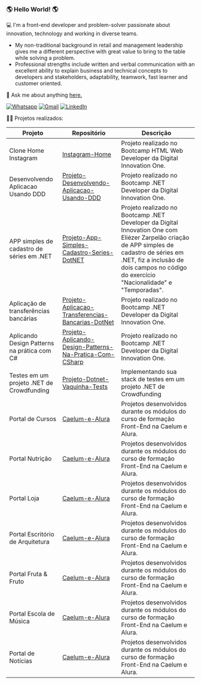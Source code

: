 ### 🌎 Hello World!  🌎

💻 I'm a front-end developer and problem-solver passionate about innovation, technology and working in diverse teams. 
- My non-traditional background in retail and management leadership gives me a different perspective with great value to bring to the table while solving a problem. 
- Professional strengths include written and verbal communication with an excellent ability to explain business and technical concepts to developers and stakeholders, adaptability, teamwork, fast learner and customer oriented.


💬  Ask me about anything  [here.](https://github.com/bjuniorr/bjuniorr/issues)  

[![Whatsapp](https://camo.githubusercontent.com/e79408abb794e1c7cf2e0d8dae6dd7d336fb203dfa6bbb1fc603117253bcfdeb/68747470733a2f2f696d672e736869656c64732e696f2f62616467652f2d57686174736170702d3443413134333f7374796c653d666c6174266c6162656c436f6c6f723d344341313433266c6f676f3d7768617473617070266c6f676f436f6c6f723d7768697465 "Text me")](https://api.whatsapp.com/send?phone=5511964303707)			[   ![Gmail](https://camo.githubusercontent.com/4a21774b9d6abd72ff3f8f2abf20cb44d95ea2c8c19b273b9df62a33266d087e/68747470733a2f2f696d672e736869656c64732e696f2f62616467652f2d476d61696c2d6331343433383f7374796c653d666c6174266c6f676f3d476d61696c266c6f676f436f6c6f723d7768697465 "Send me an email")](mailto:beneditoreis.jr@gmail.com) [![LinkedIn](https://camo.githubusercontent.com/6dc9828248fb64760c234f5b24c275a4912e9bb546c281d0c8e67cecb3381669/68747470733a2f2f696d672e736869656c64732e696f2f62616467652f2d4c696e6b6564496e2d626c75653f7374796c653d666c6174266c6f676f3d4c696e6b6564696e266c6f676f436f6c6f723d7768697465 "My Social Network")](https://www.linkedin.com/in/beneditojr/) 

👨‍💻 Projetos realizados:

| Projeto | Repositório | Descrição   |
| --------------- | --------------- | --------------- |
| Clone Home Instagram | [Instagram-Home](https://github.com/bjuniorr/instagram-home) | Projeto realizado no Bootcamp HTML Web Developer da Digital Innovation One.          |
Desenvolvendo Aplicacao Usando DDD |[Projeto-Desenvolvendo-Aplicacao-Usando-DDD](https://github.com/bjuniorr/instagram-home)| Projeto realizado no Bootcamp .NET Developer da Digital Innovation One.|
| APP simples de cadastro de séries em .NET | [Projeto-App-Simples-Cadastro-Series-DotNET](https://github.com/bjuniorr/ProjetoAppSimplesCadastroSeriesDotNET)| Projeto realizado no Bootcamp .NET Developer da Digital Innovation One com Eliézer Zarpelão criação de APP simples de cadastro de séries em .NET, fiz a inclusão de dois campos no código do exercício "Nacionalidade" e "Temporadas". |
| Aplicação de transferências bancárias | [Projeto-Aplicacao-Transferencias-Bancarias-DotNet](https://github.com/bjuniorr/ProjetoAplicacaoTransferenciasBancariasDotNet) | Projeto realizado no Bootcamp .NET Developer da Digital Innovation One. |
| Aplicando Design Patterns na prática com C# | [Projeto-Aplicando-Design-Patterns-Na-Pratica-Com-CSharp](https://github.com/bjuniorr/ProjetoAplicandoDesignPatternsNaPraticaComCSharp) | Projeto realizado no Bootcamp .NET Developer da Digital Innovation One. |
| Testes em um projeto .NET de Crowdfunding|[Projeto-Dotnet-Vaquinha-Tests](https://github.com/bjuniorr/ProjetoDotnetVaquinhaTests)| Implementando sua stack de testes em um projeto .NET de Crowdfunding |
| Portal de Cursos | [Caelum-e-Alura](https://github.com/bjuniorr/Caelum-e-Alura) | Projetos desenvolvidos durante os módulos do curso de formação Front-End na Caelum e Alura. |
| Portal Nutrição | [Caelum-e-Alura](https://github.com/bjuniorr/Caelum-e-Alura) | Projetos desenvolvidos durante os módulos do curso de formação Front-End na Caelum e Alura. |
| Portal Loja | [Caelum-e-Alura](https://github.com/bjuniorr/Caelum-e-Alura) | Projetos desenvolvidos durante os módulos do curso de formação Front-End na Caelum e Alura. |
| Portal Escritório de Arquitetura | [Caelum-e-Alura](https://github.com/bjuniorr/Caelum-e-Alura) | Projetos desenvolvidos durante os módulos do curso de formação Front-End na Caelum e Alura. |
| Portal Fruta & Fruto | [Caelum-e-Alura](https://github.com/bjuniorr/Caelum-e-Alura) | Projetos desenvolvidos durante os módulos do curso de formação Front-End na Caelum e Alura. |
| Portal Escola de Música | [Caelum-e-Alura](https://github.com/bjuniorr/Caelum-e-Alura) | Projetos desenvolvidos durante os módulos do curso de formação Front-End na Caelum e Alura. |
| Portal de Notícias | [Caelum-e-Alura](https://github.com/bjuniorr/Caelum-e-Alura) | Projetos desenvolvidos durante os módulos do curso de formação Front-End na Caelum e Alura. |
